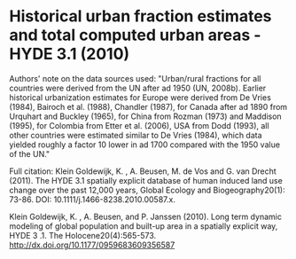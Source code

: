 # Historical urban fraction estimates and total computed urban areas - HYDE 3.1 (2010)

Authors' note on the data sources used: "Urban/rural fractions for all countries were derived from the UN after ad 1950 (UN, 2008b). Earlier historical urbanization estimates for Europe were derived from De Vries (1984), Bairoch et al. (1988), Chandler (1987), for Canada after ad 1890 from Urquhart and Buckley (1965), for China from Rozman (1973) and Maddison (1995), for Colombia from Etter et al. (2006), USA from Dodd (1993), all other countries were estimated similar to De Vries (1984), which data yielded roughly a factor 10 lower in ad 1700 compared with the 1950 value of the UN."

Full citation: 
Klein Goldewijk, K. , A. Beusen, M. de Vos and G. van Drecht (2011). The HYDE 3.1 spatially explicit database of human induced land use change over the past 12,000 years, Global Ecology and Biogeography20(1): 73-86. DOI: 10.1111/j.1466-8238.2010.00587.x.

Klein Goldewijk, K. , A. Beusen, and P. Janssen (2010). Long term dynamic modeling of global population and built-up area in a spatially explicit way, HYDE 3 .1. The Holocene20(4):565-573. http://dx.doi.org/10.1177/0959683609356587